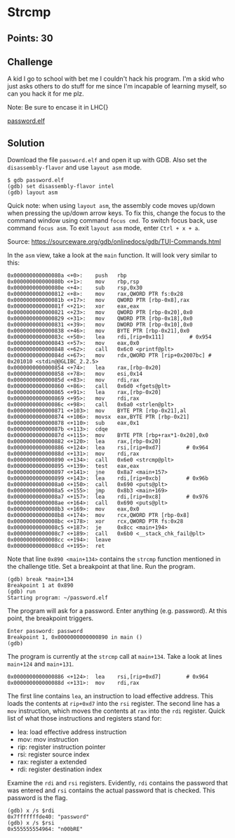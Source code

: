 # Strcmp

## Points: 30

## Challenge
A kid I go to school with bet me I couldn't hack his program. I'm a skid who just asks others to do stuff for me since I'm incapable of learning myself, so can you hack it for me plz.

Note: Be sure to encase it in LHC{}

[password.elf](./password.elf)

## Solution
Download the file `password.elf` and open it up with GDB. Also set the `disassembly-flavor` and use `layout asm` mode.

```
$ gdb password.elf
(gdb) set disassembly-flavor intel
(gdb) layout asm
```

Quick note: when using `layout asm`, the assembly code moves up/down when pressing the up/down arrow keys. To fix this, change the focus to the command window using command `focus cmd`. To switch focus back, use command `focus asm`. To exit `layout asm` mode, enter `Ctrl + x + a`.

Source: https://sourceware.org/gdb/onlinedocs/gdb/TUI-Commands.html

In the `asm` view, take a look at the `main` function. It will look very similar to this:

```
0x000000000000080a <+0>:	push   rbp
0x000000000000080b <+1>:	mov    rbp,rsp
0x000000000000080e <+4>:	sub    rsp,0x30
0x0000000000000812 <+8>:	mov    rax,QWORD PTR fs:0x28
0x000000000000081b <+17>:	mov    QWORD PTR [rbp-0x8],rax
0x000000000000081f <+21>:	xor    eax,eax
0x0000000000000821 <+23>:	mov    QWORD PTR [rbp-0x20],0x0
0x0000000000000829 <+31>:	mov    QWORD PTR [rbp-0x18],0x0
0x0000000000000831 <+39>:	mov    DWORD PTR [rbp-0x10],0x0
0x0000000000000838 <+46>:	mov    BYTE PTR [rbp-0x21],0x0
0x000000000000083c <+50>:	lea    rdi,[rip+0x111]        # 0x954
0x0000000000000843 <+57>:	mov    eax,0x0
0x0000000000000848 <+62>:	call   0x6c0 <printf@plt>
0x000000000000084d <+67>:	mov    rdx,QWORD PTR [rip+0x2007bc] # 0x201010 <stdin@@GLIBC_2.2.5>
0x0000000000000854 <+74>:	lea    rax,[rbp-0x20]
0x0000000000000858 <+78>:	mov    esi,0x14
0x000000000000085d <+83>:	mov    rdi,rax
0x0000000000000860 <+86>:	call   0x6d0 <fgets@plt>
0x0000000000000865 <+91>:	lea    rax,[rbp-0x20]
0x0000000000000869 <+95>:	mov    rdi,rax
0x000000000000086c <+98>:	call   0x6a0 <strlen@plt>
0x0000000000000871 <+103>:	mov    BYTE PTR [rbp-0x21],al
0x0000000000000874 <+106>:	movsx  eax,BYTE PTR [rbp-0x21]
0x0000000000000878 <+110>:	sub    eax,0x1
0x000000000000087b <+113>:	cdqe   
0x000000000000087d <+115>:	mov    BYTE PTR [rbp+rax*1-0x20],0x0
0x0000000000000882 <+120>:	lea    rax,[rbp-0x20]
0x0000000000000886 <+124>:	lea    rsi,[rip+0xd7]        # 0x964
0x000000000000088d <+131>:	mov    rdi,rax
0x0000000000000890 <+134>:	call   0x6e0 <strcmp@plt>
0x0000000000000895 <+139>:	test   eax,eax
0x0000000000000897 <+141>:	jne    0x8a7 <main+157>
0x0000000000000899 <+143>:	lea    rdi,[rip+0xcb]        # 0x96b
0x00000000000008a0 <+150>:	call   0x690 <puts@plt>
0x00000000000008a5 <+155>:	jmp    0x8b3 <main+169>
0x00000000000008a7 <+157>:	lea    rdi,[rip+0xc8]        # 0x976
0x00000000000008ae <+164>:	call   0x690 <puts@plt>
0x00000000000008b3 <+169>:	mov    eax,0x0
0x00000000000008b8 <+174>:	mov    rcx,QWORD PTR [rbp-0x8]
0x00000000000008bc <+178>:	xor    rcx,QWORD PTR fs:0x28
0x00000000000008c5 <+187>:	je     0x8cc <main+194>
0x00000000000008c7 <+189>:	call   0x6b0 <__stack_chk_fail@plt>
0x00000000000008cc <+194>:	leave  
0x00000000000008cd <+195>:	ret          
```

Note that line `0x890 <main+134>` contains the `strcmp` function mentioned in the challenge title. Set a breakpoint at that line. Run the program.

```
(gdb) break *main+134
Breakpoint 1 at 0x890
(gdb) run
Starting program: ~/password.elf
```

The program will ask for a password. Enter anything (e.g. password). At this point, the breakpoint triggers.

```
Enter password: password
Breakpoint 1, 0x0000000000000890 in main ()
(gdb) 
```

The program is currently at the `strcmp` call at `main+134`. Take a look at lines `main+124` and `main+131`. 
```
0x0000000000000886 <+124>:	lea    rsi,[rip+0xd7]        # 0x964
0x000000000000088d <+131>:	mov    rdi,rax
```
The first line contains `lea`, an instruction to load effective address. This loads the contents at `rip+0xd7` into the `rsi` register. The second line has a `mov` instruction, which moves the contents at `rax` into the `rdi` register. Quick list of what those instructions and registers stand for:

* lea: load effective address instruction
* mov: mov instruction
* rip: register instruction pointer
* rsi: register source index
* rax: register a extended
* rdi: register destination index

Examine the `rdi` and `rsi` registers. Evidently, `rdi` contains the password that was entered and `rsi` contains the actual password that is checked. This password is the flag.
```
(gdb) x /s $rdi
0x7fffffffde40:	"password"
(gdb) x /s $rsi
0x555555554964:	"n00bRE"
```